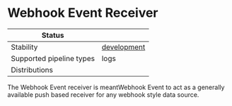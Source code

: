 # Webhook Event Receiver

| Status                   |               |
| ------------------------ |---------------|
| Stability                | [development] |
| Supported pipeline types | logs          |
| Distributions            |               |

The Webhook Event receiver is meantWebhook Event  to act as a generally available push based receiver for any webhook style data source.

[development]: https://github.com/open-telemetry/opentelemetry-collector#development
[contrib]: https://github.com/open-telemetry/opentelemetry-collector-releases/tree/main/distributions/otelcol-contrib
